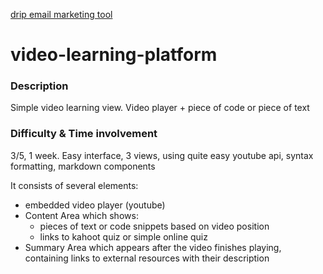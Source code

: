 [drip email marketing tool](https://github.com/maciejjankowski/2019/wiki/How-to-build-drip-email-marketing-tool)

# video-learning-platform

### Description
Simple video learning view. Video player + piece of code or piece of text
### Difficulty & Time involvement
3/5, 1 week. Easy interface, 3 views, using quite easy youtube api, syntax formatting, markdown components

It consists of several elements:
* embedded video player (youtube)
* Content Area which shows:
  * pieces of text or code snippets based on video position
  * links to kahoot quiz or simple online quiz
* Summary Area which appears after the video finishes playing, containing links to external resources with their description
